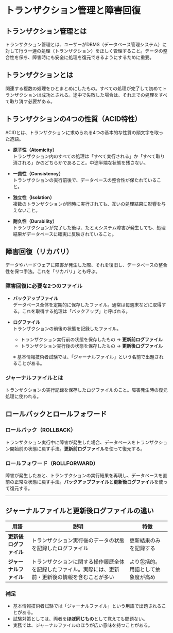 # トランザクション管理と障害回復

## トランザクション管理とは

トランザクション管理とは、ユーザーがDBMS（データベース管理システム）に対して行う一連の処理（トランザクション）を正しく管理すること。データの整合性を保ち、障害時にも安全に処理を復元できるようにするために重要。

## トランザクションとは

関連する複数の処理をひとまとめにしたもの。すべての処理が完了して初めてトランザクションは成功とされる。途中で失敗した場合は、それまでの処理をすべて取り消す必要がある。

## トランザクションの4つの性質（ACID特性）

ACIDとは、トランザクションに求められる4つの基本的な性質の頭文字を取った造語。

- **原子性（Atomicity）**  
  トランザクション内のすべての処理は「すべて実行される」か「すべて取り消される」かのどちらかであること。中途半端な状態を残さない。

- **一貫性（Consistency）**  
  トランザクションの実行前後で、データベースの整合性が保たれていること。

- **独立性（Isolation）**  
  複数のトランザクションが同時に実行されても、互いの処理結果に影響を与えないこと。

- **耐久性（Durability）**  
  トランザクションが完了した後は、たとえシステム障害が発生しても、処理結果がデータベースに確実に反映されていること。

## 障害回復（リカバリ）

データやハードウェアに障害が発生した際、それを復旧し、データベースの整合性を保つ手法。これを「リカバリ」とも呼ぶ。

### 障害回復に必要な2つのファイル

- **バックアップファイル**  
  データベース全体を定期的に保存したファイル。通常は毎週末などに取得する。これを取得する処理は「バックアップ」と呼ばれる。

- **ログファイル**  
  トランザクションの前後の状態を記録したファイル。  
  - トランザクション実行前の状態を保存したもの → **更新前ログファイル**  
  - トランザクション実行後の状態を保存したもの → **更新後ログファイル**

  ※ 基本情報技術者試験では、「ジャーナルファイル」という名前で出題されることがある。

### ジャーナルファイルとは

トランザクションの実行記録を保存したログファイルのこと。障害発生時の復元処理に使われる。

## ロールバックとロールフォワード

### ロールバック（ROLLBACK）

トランザクション実行中に障害が発生した場合、データベースをトランザクション開始前の状態に戻す手法。**更新前ログファイル**を使って復元する。

### ロールフォワード（ROLLFORWARD）

障害が発生したあと、トランザクションの実行結果を再現し、データベースを直前の正常な状態に戻す手法。**バックアップファイル**と**更新後ログファイル**を使って復元する。

---


## ジャーナルファイルと更新後ログファイルの違い

| 用語 | 説明 | 特徴 |
|------|------|------|
| **更新後ログファイル** | トランザクション実行後のデータの状態を記録したログファイル | 更新結果のみを記録する |
| **ジャーナルファイル** | トランザクションに関する操作履歴全体を記録したファイル。実際には、更新前・更新後の情報を含むことが多い | より包括的。用語として抽象度が高め |

### 補足

- 基本情報技術者試験では「ジャーナルファイル」という用語で出題されることがある。
- 試験対策としては、両者を**ほぼ同じもの**として覚えても問題ない。
- 実務では、ジャーナルファイルのほうが広い意味を持つことがある。
